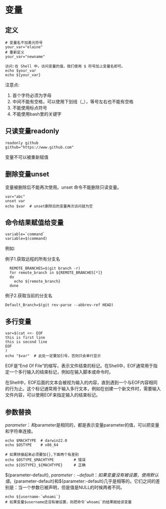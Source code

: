 # 变量
## 定义
```
# 变量名不加美元符号
your_var="elaine"
# 重新定义
your_var="newname"

访问:在 Shell 中，访问变量的值，我们使用 $ 符号加上变量名即可。
echo $your_var
echo ${your_var}
```

注意点:
1. 首个字符必须为字母
2. 中间不能有空格，可以使用下划线（_），等号左右也不能有空格
3. 不能使用标点符号
4. 不能使用bash里的关键字

## 只读变量readonly
```
readonly github
github="https://www.github.com"
```
变量不可以被重新赋值

## 删除变量unset
变量被删除后不能再次使用。unset 命令不能删除只读变量。
```
var="abc"
unset var
echo $var  # unset删除后的变量再次访问就为空
```

## 命令结果赋值给变量
```
variable=`command`
variable=$(command)
```
例如:

例子1.获取远程的所有分支名
```
  REMOTE_BRANCHES=$(git branch -r)
  for remote_branch in ${REMOTE_BRANCHES[*]}
  do
    echo ${remote_branch}
  done
```

例子2.获取当前的分支名
```
Default_Branch=$(git rev-parse --abbrev-ref HEAD)
```

## 多行变量
```
var=$(cat <<- EOF
this is first line
this is second line
EOF
)
echo "$var"  # 此处一定要加引号，否则只会单行显示
```
EOF是“End Of File”的缩写，表示文件结束的标记。在Shell中，EOF通常用于指定一个多行输入的结束标记，例如在输入脚本或命令时。

在Shell中，EOF后面的文本会被视为输入的内容，直到遇到一个与EOF内容相同的行为止。这个标记通常用于输入多行文本，例如在创建一个新文件时，需要输入文件内容，可以使用EOF来指定输入的结束标记。

## 参数替换
${parameter}：和$parameter是相同的，都是表示变量parameter的值，可以把变量和字符串连接。
```
echo $MACHTYPE  # darwin22.0
echo $OSTYPE    # x86_64

# 如果拼接起来必须要加{},下面两个有差别
echo $OSTYPE_$MACHTYPE         # 错误
echo ${OSTYPE}_${MACHTYPE}     # 正确
```

${parameter-default}, ${parameter:-default}：如果变量没有被设置，使用默认值。${parameter-default}和${parameter:-default}几乎是相等的。它们之间的差别是：当一个参数已被声明，但是值是NULL的时候两者不同。

```
echo ${username-`whoami`}
# 如果变量$username还没有被设置，则把命令`whoami`的结果赋给该变量
```